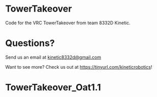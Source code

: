 # TowerTakeover

Code for the VRC TowerTakeover from team 8332D Kinetic.

# Questions?

Send us an email at kinetic8332d@gmail.com

Want to see more? Check us out at https://tinyurl.com/kineticrobotics!
# TowerTakeover_Oat1.1
